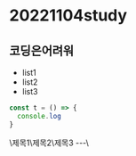 # 20221104study

## 코딩은어려워 
- list1
- list2
- list3

```js
const t = () => {
  console.log
}
```

\제목1\제목2\제목3
\-\-\-\
